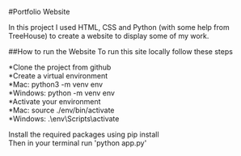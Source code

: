 #Portfolio Website

In this project I used HTML, CSS and Python (with some help from TreeHouse) to create a website to display some of my work.

##How to run the Website
To run this site locally follow these steps<br>

*Clone the project from github<br>
*Create a virtual environment<br>
    *Mac: python3 -m venv env<br>
    *Windows: python -m venv env<br>
*Activate your environment<br>
    *Mac: source ./env/bin/activate<br>
    *Windows: .\env\Scripts\activate<br>

Install the required packages using pip install<br>
Then in your terminal run 'python app.py'<br>